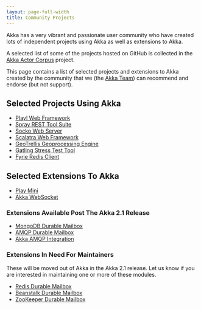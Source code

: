 ```yaml
---
layout: page-full-width
title: Community Projects
---
```


Akka has a very vibrant and passionate user community who have created lots of independent projects using Akka as well as extensions to Akka. 

A selected list of some of the projects hosted on GitHub is collected in the [Akka Actor Corpus](http://actor-applications.cs.illinois.edu/akka.html) project.

This page contains a list of selected projects and extensions to Akka created by the community that we (the [Akka Team](http://akka.io/team)) can recommend and endorse (but not support).

## Selected Projects Using Akka

* [Play! Web Framework](http://www.playframework.org/)
* [Spray REST Tool Suite](http://spray.cc)
* [Socko Web Server](http://sockoweb.org/)
* [Scalatra Web Framework](http://www.scalatra.org/)
* [GeoTrellis Geoprocessing Engine](http://www.azavea.com/products/geotrellis/)
* [Gatling Stress Test Tool](http://gatling-tool.org/)
* [Fyrie Redis Client](https://github.com/derekjw/fyrie-redis)

## Selected Extensions To Akka

* [Play Mini](https://github.com/typesafehub/play2-mini)
* [Akka WebSocket](https://github.com/mojolly/backchat-websocket)

### Extensions Available Post The Akka 2.1 Release

* [MongoDB Durable Mailbox](https://github.com/akka/akka/tree/master/akka-durable-mailboxes/akka-mongo-mailbox)
* [AMQP Durable Mailbox](https://github.com/akka/akka/pull/272) 
* [Akka AMQP Integration](https://github.com/akka/akka/pull/378)


### Extensions In Need For Maintainers

These will be moved out of Akka in the Akka 2.1 release. Let us know if you are interested in maintaining one or more of these modules. 

* [Redis Durable Mailbox](https://github.com/akka/akka/tree/master/akka-durable-mailboxes/akka-redis-mailbox)
* [Beanstalk Durable Mailbox](https://github.com/akka/akka/tree/master/akka-durable-mailboxes/akka-beanstalk-mailbox)
* [ZooKeeper Durable Mailbox](https://github.com/akka/akka/tree/master/akka-durable-mailboxes/akka-zookeeper-mailbox) 


